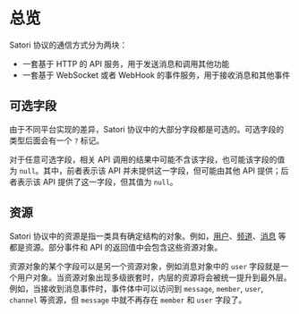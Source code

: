 # 总览

Satori 协议的通信方式分为两块：

- 一套基于 HTTP 的 API 服务，用于发送消息和调用其他功能
- 一套基于 WebSocket 或者 WebHook 的事件服务，用于接收消息和其他事件

## 可选字段

由于不同平台实现的差异，Satori 协议中的大部分字段都是可选的。可选字段的类型后面会有一个 `?` 标记。

对于任意可选字段，相关 API 调用的结果中可能不含该字段，也可能该字段的值为 `null`。其中，前者表示该 API 并未提供这一字段，但可能由其他 API 提供；后者表示该 API 提供了这一字段，但其值为 `null`。

## 资源

Satori 协议中的资源是指一类具有确定结构的对象。例如，[用户](../resources/user.md)、[频道](../resources/channel.md)、[消息](../resources/message.md) 等都是资源。部分事件和 API 的返回值中会包含这些资源对象。

资源对象的某个字段可以是另一个资源对象，例如消息对象中的 `user` 字段就是一个用户对象。当资源对象出现多级嵌套时，内层的资源将会被统一提升到最外层。例如，当接收到消息事件时，事件体中可以访问到 `message`, `member`, `user`, `channel` 等资源，但 `message` 中就不再存在 `member` 和 `user` 字段了。
